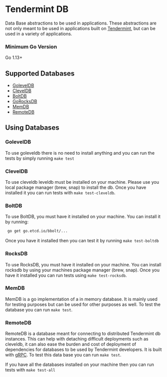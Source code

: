 # Tendermint DB

Data Base abstractions to be used in applications.
These abstractions are not only meant to be used in applications built on [Tendermint](https://github.com/tendermint/tendermint), but can be used in a variety of applications.

### Minimum Go Version

Go 1.13+

## Supported Databases

- [GolevelDB](https://github.com/syndtr/goleveldb)
- [ClevelDB](https://github.com/google/leveldb)
- [BoltDB](https://github.com/etcd-io/bbolt)
- [GoRocksDB](https://github.com/tecbot/gorocksdb)
- [MemDB](./mem_db.go)
- [RemoteDB](#remotedb)


## Using Databases

### GolevelDB

To use goleveldb there is no need to install anything and you can run the tests by simply running `make test`

### ClevelDB

To use cleveldb leveldb must be installed on your machine. Please use you local package manager (brew, snap) to install the db. Once you have installed it you can run tests with `make test-cleveldb`.

### BoltDB

To use BoltDB, you must have it installed on your machine. You can install it by running:

```bash
 go get go.etcd.io/bbolt/...
```

Once you have it installed then you can test it by running `make test-boltdb`

### RocksDB

To use RocksDB, you must have it installed on your machine. You can install rocksdb by using your machines package manager (brew, snap). Once you have it installed you can run tests using `make test-rocksdb`.

### MemDB

MemDB is a go implementation of a in memory database. It is mainly used for testing purposes but can be used for other purposes as well. To test the database you can run `make test`.

### RemoteDB

RemoteDB is a database meant for connecting to distributed Tendermint db instances. This can help with detaching difficult deployments such as cleveldb, it can also ease
the burden and cost of deployment of dependencies for databases
to be used by Tendermint developers. It is built with [gRPC](https://grpc.io/). To test this data base you can run `make test`.

If you have all the databases installed on your machine then you can run tests with `make test-all`
